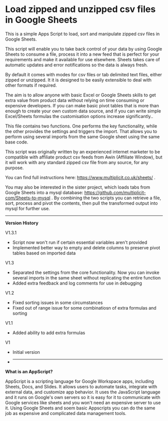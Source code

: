 # Load zipped and unzipped csv files in Google Sheets
This is a simple Apps Script to load, sort and manipulate zipped csv files in Google Sheets.

This script will enable you to take back control of your data by using Google Sheets to consume a file, process it into a new feed that is perfect for your requirements and make it available for use elsewhere.
Sheets takes care of automatic updates and error notifications so the data is always fresh. 

By default it comes with modes for csv files or tab delimited text files, either zipped or unzipped. It it is designed to be easily extensible to deal with other formats if required.

The aim is to allow anyone with basic Excel or Google Sheets skills to get extra value from product data without relying on time consuming or expensive developers. If you can make basic pivot tables that is more than enough to create your own custom data source, and if you can write simple Excel/Sheets formulas the customisation options increase significantly..

This file contains two functions. One performs the key functionality, while the other provides the settings and triggers the import. That allows you to perform using several imports from the same Google sheet using the same base code.

This script was originally written by an experienced internet marketer to be compatible with affiliate product csv feeds from Awin (Affiliate Window), but it will work with any standard zipped csv file from any source, for any purpose. 

You can find full instructions here: https://www.multiplicit.co.uk/sheets/ .

You may also be interested in the sister project, which loads tabs from Google Sheets into a mysql database: https://github.com/multiplicit-com/Sheets-to-mysql . By combining the two scripts you can retrieve a file, sort, process and pivot the contents, then pull the transformed output into mysql for further use.

<hr>

<strong>Version History</strong>

V1.3.1
* Script now won't run if certain essential variables aren't provided
* Implemented better way to empty and delete columns to preserve pivot tables based on imported data

V1.3
* Separated the settings from the core functionality. Now you can invoke several imports in the same sheet without replicating the entire function 
* Added extra feedback and log comments for use in debugging

V1.2
* Fixed sorting issues in some circumstances
* Fixed out of range issue for some combinatiosn of extra formulas and sorting

V1.1
* Added ability to add extra formulas

V1
* Initial version

* <hr>

**What is an AppScript?**

AppScript is a scripting language for Google Workspace apps, including Sheets, Docs, and Slides. It allows users to automate tasks, integrate with external data, and customize app behavior. 
It uses the JavaScript language and it runs on Google's own servers so it is easy for it to communicate with Google services like sheets and you won't need an expensive server to use it. Using Google Sheets and soem basic Appscripts you can do the same job as expensive and complicated data management tools.
